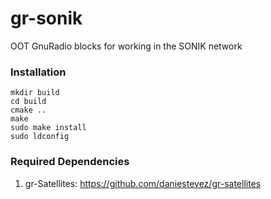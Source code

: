 # gr-sonik
OOT GnuRadio blocks for working in the SONIK network
### Installation
```
mkdir build
cd build
cmake ..
make
sudo make install
sudo ldconfig
```

### Required Dependencies
1. gr-Satellites: https://github.com/daniestevez/gr-satellites
